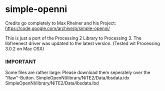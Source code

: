 # simple-openni
Credits go completely to Max Rheiner and his Project:
https://code.google.com/archive/p/simple-openni/

This is just a port of the Processing 2 Library to Processing 3. The libfreenect driver was updated to the latest version.
(Tested wit Processing 3.0.2 on Mac OSX)

### IMPORTANT
Some files are rather large: Please download them seperately over the "Raw"-Button.
SimpleOpenNI/library/NiTE2/Data/lbsdata.idx
SimpleOpenNI/library/NiTE2/Data/lbsdata.lbd
